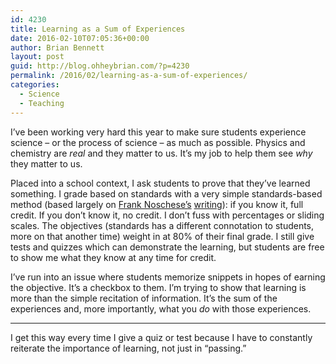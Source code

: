 ```yaml
---
id: 4230
title: Learning as a Sum of Experiences
date: 2016-02-10T07:05:36+00:00
author: Brian Bennett
layout: post
guid: http://blog.ohheybrian.com/?p=4230
permalink: /2016/02/learning-as-a-sum-of-experiences/
categories:
  - Science
  - Teaching
---
```

I&#8217;ve been working very hard this year to make sure students experience science &#8211; or the process of science &#8211; as much as possible. Physics and chemistry are _real_ and they matter to us. It&#8217;s my job to help them see _why_ they matter to us.

Placed into a school context, I ask students to prove that they&#8217;ve learned something. I grade based on standards with a very simple standards-based method (based largely on [Frank Noschese&#8217;s](http://www.twitter.com/fnoschese) [writing](https://fnoschese.wordpress.com/2012/08/23/keep-it-simple-standards-based-grading/)): if you know it, full credit. If you don&#8217;t know it, no credit. I don&#8217;t fuss with percentages or sliding scales. The objectives (standards has a different connotation to students, more on that another time) weight in at 80% of their final grade. I still give tests and quizzes which can demonstrate the learning, but students are free to show me what they know at any time for credit.

I&#8217;ve run into an issue where students memorize snippets in hopes of earning the objective. It&#8217;s a checkbox to them. I&#8217;m trying to show that learning is more than the simple recitation of information. It&#8217;s the sum of the experiences and, more importantly, what you _do_ with those experiences.

* * *

I get this way every time I give a quiz or test because I have to constantly reiterate the importance of learning, not just in &#8220;passing.&#8221;
